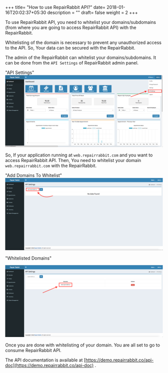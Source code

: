 +++
title= "How to use RepairRabbit API?"
date= 2018-01-16T20:02:37+05:30
description = ""
draft= false
weight = 2
+++


To use RepairRabbit API, you need to whitelist your domains/subdomains (from where you are going to access RepairRabbit API)
with the RepairRabbit.

Whitelisting of the domain is necessary to prevent any unauthorized access to the API.
So, Your data can be secured with the RepairRabbit.

The admin of the RepairRabbit can whitelist your domains/subdomains. It can be done from the `API Settings` of RepairRabbit admin panel.


"API Settings"
![menu](/images/api-settings/menu.png)


So, If your application running at `web.repairrabbit.com` and you want to access RepairRabbit API.
Then, You need to whitelist your domain `web.repairrabbit.com` with the RepairRabbit.

"Add Domains To Whitelist"
![whitelist domain](/images/api-settings/whitelist-domain.png)

"Whitelisted Domains"

![whitelist domain](/images/api-settings/domain-added.png)

Once you are done with whitelisting of your domain. You are all set to go to consume RepairRabbit API.

The API documentation is available at [https://demo.repairrabbit.co/api-doc](https://demo.repairrabbit.co/api-doc) .